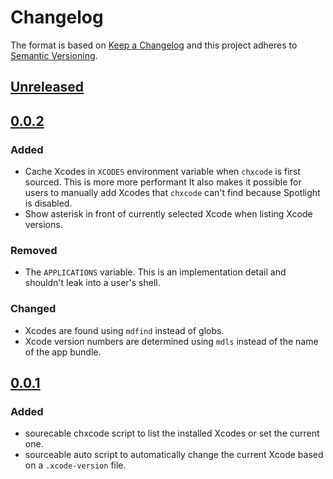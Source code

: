 # Changelog

The format is based on [Keep a Changelog](http://keepachangelog.com/en/1.0.0/) and this project adheres to [Semantic Versioning](http://semver.org/spec/v2.0.0.html).

## [Unreleased]

## [0.0.2]

### Added

- Cache Xcodes in `XCODES` environment variable when `chxcode` is first sourced. This is more more performant It also makes it possible for users to manually add Xcodes that `chxcode` can't find because Spotlight is disabled.
- Show asterisk in front of currently selected Xcode when listing Xcode versions.

### Removed

- The `APPLICATIONS` variable. This is an implementation detail and shouldn't leak into a user's shell.

### Changed

- Xcodes are found using `mdfind` instead of globs.
- Xcode version numbers are determined using `mdls` instead of the name of the app bundle.

## [0.0.1]

### Added

- sourecable chxcode script to list the installed Xcodes or set the current one.
- sourceable auto script to automatically change the current Xcode based on a `.xcode-version` file.


[Unreleased]: https://github.com/klaaspieter/chxcode/compare/HEAD...0.0.2
[0.0.2]: https://github.com/klaaspieter/chxcode/compare/0.0.1...0.0.2
[0.0.1]: https://github.com/klaaspieter/chxcode/compare/970091f7002ba688efdc327f4ac71cfc398923f9...0.0.1
